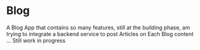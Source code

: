# Blog
A Blog App that contains so many features, still at the building phase, am trying to integrate a backend service to post Articles on Each Blog content ... Still work in progress 

